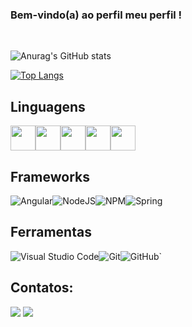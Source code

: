### Bem-vindo(a) ao perfil meu perfil !

<br>

![Anurag's GitHub stats](https://github-readme-stats.vercel.app/api?username=ricardosilvasx&show_icons=true&theme=radical)

[![Top Langs](https://github-readme-stats.vercel.app/api/top-langs/?username=ricardosilvasx&layout=donut)](https://github.com/anuraghazra/github-readme-stats)


## Linguagens

  <img src="https://cdn.jsdelivr.net/gh/devicons/devicon/icons/javascript/javascript-original.svg" width="40" height="40" margin=" 15px 15px" /><img src="https://cdn.jsdelivr.net/gh/devicons/devicon/icons/java/java-original.svg" width="40" height="40" /><img src="https://cdn.jsdelivr.net/gh/devicons/devicon/icons/typescript/typescript-original.svg" width="40" height="40"/><img src="https://cdn.jsdelivr.net/gh/devicons/devicon/icons/html5/html5-original.svg" width="40" height="40"/><img src="https://cdn.jsdelivr.net/gh/devicons/devicon/icons/css3/css3-original.svg" width="40" height="40"/>
            
          
          
          
   ## Frameworks

   ![Angular](https://img.shields.io/badge/angular-%23DD0031.svg?style=for-the-badge&logo=angular&logoColor=white)![NodeJS](https://img.shields.io/badge/node.js-6DA55F?style=for-the-badge&logo=node.js&logoColor=white)![NPM](https://img.shields.io/badge/NPM-%23CB3837.svg?style=for-the-badge&logo=npm&logoColor=white)![Spring](https://img.shields.io/badge/spring-%236DB33F.svg?style=for-the-badge&logo=spring&logoColor=white)
          
          
          
 ## Ferramentas
 
![Visual Studio Code](https://img.shields.io/badge/Visual%20Studio%20Code-0078d7.svg?style=for-the-badge&logo=visual-studio-code&logoColor=white)![Git](https://img.shields.io/badge/git-%23F05033.svg?style=for-the-badge&logo=git&logoColor=white)![GitHub](https://img.shields.io/badge/github-%23121011.svg?style=for-the-badge&logo=github&logoColor=white)`
          
          
          

          
   
          
            
          
          

 ## Contatos:

<div>
 
<a href = "mailto:rs030899@gmail.com"><img src="https://img.shields.io/badge/Gmail-D14836?style=for-the-badge&logo=gmail&logoColor=white" target="_blank"></a>
<a href="https://www.linkedin.com/in/ricardo-da-rocha-silva-810346207" target="_blank"><img src="https://img.shields.io/badge/-LinkedIn-%230077B5?style=for-the-badge&logo=linkedin&logoColor=white" target="_blank"></a>   
</div>
